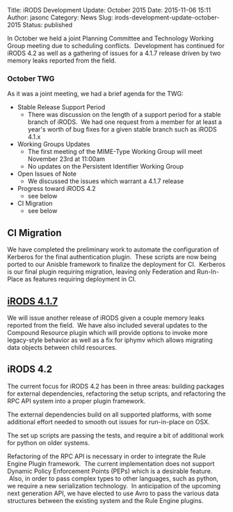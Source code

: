 Title: iRODS Development Update: October 2015
Date: 2015-11-06 15:11
Author: jasonc
Category: News
Slug: irods-development-update-october-2015
Status: published

In October we held a joint Planning Committee and Technology Working
Group meeting due to scheduling conflicts.  Development has continued
for iRODS 4.2 as well as a gathering of issues for a 4.1.7 release
driven by two memory leaks reported from the field.

<!--more-->

### October TWG

As it was a joint meeting, we had a brief agenda for the TWG:

-   Stable Release Support Period
    -   There was discussion on the length of a support period for a
        stable branch of iRODS.  We had one request from a member for at
        least a year's worth of bug fixes for a given stable branch such
        as iRODS 4.1.x
-   Working Groups Updates
    -   The first meeting of the MIME-Type Working Group will meet
        November 23rd at 11:00am
    -   No updates on the Persistent Identifier Working Group
-   Open Issues of Note
    -   We discussed the issues which warrant a 4.1.7 release
-   Progress toward iRODS 4.2
    -   see below
-   CI Migration
    -   see below

CI Migration
------------

We have completed the preliminary work to automate the configuration of
Kerberos for the final authentication plugin.  These scripts are now
being ported to our Anisble framework to finalize the deployment for CI.
 Kerberos is our final plugin requiring migration, leaving only
Federation and Run-In-Place as features requiring deployment in CI.

[iRODS 4.1.7](https://github.com/irods/irods/search?utf8=%E2%9C%93&q=closed%3A%222015-10-01..2015-10-31%22+milestone%3A4.1.7&type=Issues)
-----------------------------------------------------------------------------------------------------------------------------------------

We will issue another release of iRODS given a couple memory leaks
reported from the field.  We have also included several updates to the
Compound Resource plugin which will provide options to invoke more
legacy-style behavior as well as a fix for iphymv which allows migrating
data objects between child resources.

iRODS 4.2
---------

The current focus for iRODS 4.2 has been in three areas: building
packages for external dependencies, refactoring the setup scripts, and
refactoring the RPC API system into a proper plugin framework.

The external dependencies build on all supported platforms, with some
additional effort needed to smooth out issues for run-in-place on OSX.

The set up scripts are passing the tests, and require a bit of
additional work for python on older systems.

Refactoring of the RPC API is necessary in order to integrate the Rule
Engine Plugin framework.  The current implementation does not support
Dynamic Policy Enforcement Points (PEPs) which is a desirable feature.
 Also, in order to pass complex types to other languages, such as
python, we require a new serialization technology.  In anticipation of
the upcoming next generation API, we have elected to use Avro to pass
the various data structures between the existing system and the Rule
Engine plugins.
